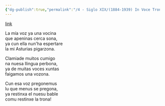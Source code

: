 ```yaml
---
{"dg-publish":true,"permalink":"/4 - Siglo XIX/(1884-1939) In Voce Tronitrus/","tags":["#Siglo_19","occidental","escrito","Valdés","Padre_Galo","poema"]}
---
```


[link](https://poesiaasturiana.blogspot.com/2013/07/in-voce-tronitrus-del-galo-fernandez.html)

La mía voz ya una vocina  
que apeninas cerca sona,  
ya cun ella nun'ha espertare  
la mi Asturias pigarzona.  
  
Clamiade muitos cumigo  
na nuesa llingua perbona,  
ya de muitas voces xuntas  
faigamos una vozona.  
  
Cun esa voz pregonemus  
lu que menus se pregona,  
ya restinxa el nuesu bable  
comu restinxe la trona!